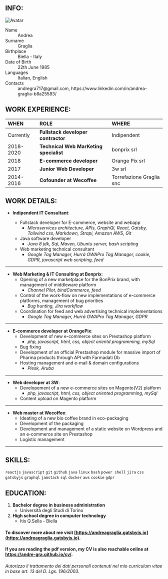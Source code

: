 ## INFO:

![Avatar](https://avatars.githubusercontent.com/u/26479015?s=200)

<dl>
<dt>Name</dt>
<dd>Andrea</dd>
<dt>Surname</dt>
<dd>Graglia</dd>
<dt>Birthplace</dt>
<dd>Biella - Italy</dd>
<dt>Date of Birth</dt>
<dd>22th June 1985</dd>
<dt>Languages</dt>
<dd>Italian, English</dd>
<dt>Contacts</dt>
<dd>andregra717@gmail.com, https://www.linkedin.com/in/andrea-graglia-b8a25583/</dd>
</dl>

## WORK EXPERIENCE:

| WHEN      | ROLE                                   | WHERE                    |
| :-------- | :------------------------------------- | :----------------------- |
| Currently | **Fullstack developer contractor**     | Indipendent              |
| 2018-2020 | **Technical Web MarKeting specialist** | bonprix srl              |
| 2018      | **E-commerce developer**               | Orange Pix srl           |
| 2017      | **Junior Web Developer**               | 3w srl                   |
| 2014-2016 | **Cofounder at Wecoffee**              | Torrefazione Graglia snc |

## WORK DETAILS:

- **Indipendent IT Consultant**:

  - Fullstack developer for E-commerce, website and webapp
    - _Microservices architecture, APIs, GraphQl, React, Gatsby, Tailwind css, Markdown, Strapi, Amazon AWS, Git_
  - Java software developer
    - _Java 8 jdk, Sql, Maven, Ubuntu server, bash scripting_
  - Web marketing technical consultant
    - _Google Tag Manager, Hurrà OWAPro Tag Manager, cookie, GDPR, javascript web scripting, feed_

---

- **Web Marketing & IT Consulting at Bonprix**:
  - Opening of a new marketplace for the BonPrix brand, with management of middleware platform
    - _Channel Pilot, bindCommerce, feed_
  - Control of the work-flow on new implementations of e-commerce platforms, management of bug priorities
    - _Bug hunting, Jira workflow_
  - Coordination for feed and web advertising technical implementations
    - _Google Tag Manager, Hurrà OWAPro Tag Manager, GDPR_

---

- **E-commerce developer at OrangePix**:
  - Development of new e-commerce sites on Prestashop platform
    - _php, javascript, html, css, object orientd programming, mySql_
  - Bug fixing
  - Development of an official Prestashop module for massive import of Pharma products through API with Farmadati Db
  - Hosting management and e-mail & domain configurations
    - _Plesk, Aruba_

---

- **Web developer at 3W**:
  - Developement of a new e-commerce sites on Magento(V2) platform
    - _php, javascript, html, css, object oriented programming, mySql_
  - Content upload on Magento platform

---

- **Web master at Wecoffee**:
  - Ideating of a new bio coffee brand in eco-packaging
  - Development of the packaging
  - Development and management of a static website on Wordpress and an e-commerce site on Prestashop
  - Logistic management

---

## SKILLS:

`reactjs` `javascript` `git` `github` `java` `linux` `bash` `power shell` `jira` `css` `gatsbyjs` `graphql` `jamstack` `sql` `docker` `aws` `cookie` `gdpr`

## EDUCATION:

1.  **Bachelor degree in business administration**
    - Università degli Studi di Torino
1.  **High school degree in computer technology**
    - Itis Q.Sella - Biella

#### To discover more about me visit [https://andreagraglia.gatsbyjs.io](https://andreagraglia.gatsbyjs.io).
#### If you are reading the pdf version, my CV is also reachable online at https://andre-gra.github.io/cv/.
 
###### Autorizzo il trattamento dei dati personali contenuti nel mio curriculum vitae in base art. 13 del D. Lgs. 196/2003.
